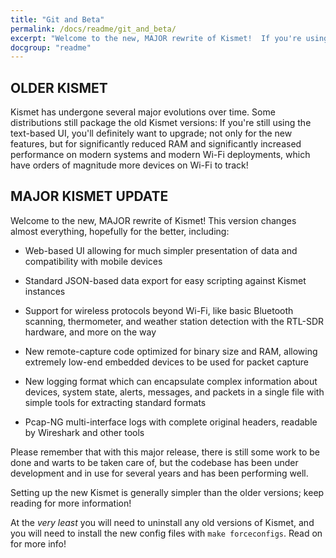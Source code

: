 ```yaml
---
title: "Git and Beta"
permalink: /docs/readme/git_and_beta/
excerpt: "Welcome to the new, MAJOR rewrite of Kismet!  If you're using the old versions, you'll want to do some housekeeping..."
docgroup: "readme"
---
```


## OLDER KISMET

Kismet has undergone several major evolutions over time.  Some distributions still package the old Kismet versions:  If you're still using the text-based UI, you'll definitely want to upgrade; not only for the new features, but for significantly reduced RAM and significantly increased performance on modern systems and modern Wi-Fi deployments, which have orders of magnitude more devices on Wi-Fi to track!

## MAJOR KISMET UPDATE

Welcome to the new, MAJOR rewrite of Kismet!  This version changes almost everything, hopefully for the better, including:

* Web-based UI allowing for much simpler presentation of data and compatibility with mobile devices

* Standard JSON-based data export for easy scripting against Kismet instances

* Support for wireless protocols beyond Wi-Fi, like basic Bluetooth scanning, thermometer, and weather station detection with the RTL-SDR hardware, and more on the way

* New remote-capture code optimized for binary size and RAM, allowing extremely low-end embedded devices to be used for packet capture

* New logging format which can encapsulate complex information about devices, system state, alerts, messages, and packets in a single file with simple tools for extracting standard formats

* Pcap-NG multi-interface logs with complete original headers, readable by Wireshark and other tools

Please remember that with this major release, there is still some work to be done and warts to be taken care of, but the codebase has been under development and in use for several years and has been performing well.

Setting up the new Kismet is generally simpler than the older versions; keep reading for more information!

At the *very least* you will need to uninstall any old versions of Kismet, and you will need to install the new config files with `make forceconfigs`.  Read on for more info!

